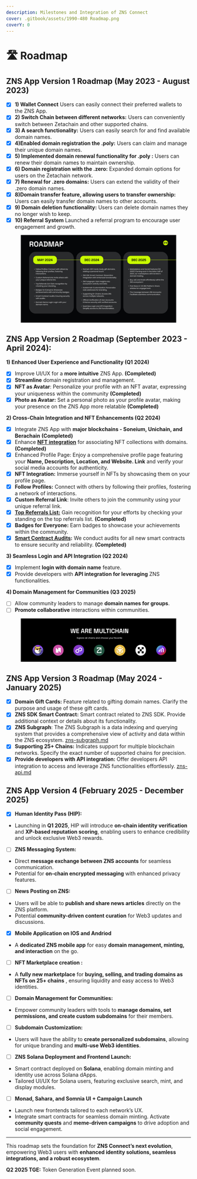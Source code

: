 ```yaml
---
description: Milestones and Integration of ZNS Connect
cover: .gitbook/assets/1990-480 Roadmap.png
coverY: 0
---
```


# 🛣️ Roadmap

## **ZNS App Version 1 Roadmap (May 2023 - August 2023)**

* [x] **1) Wallet Connect**  Users can easily connect their preferred wallets to the ZNS App.
* [x] **2) Switch Chain between different networks:** Users can conveniently switch between Zetachain and other supported chains.
* [x] **3) A search functionality:** Users can easily search for and find available domain names.
* [x] **4)Enabled domain registration the .poly:** Users can claim and manage their unique domain names.
* [x] **5) Implemented domain renewal functionality for .poly :** Users can renew their domain names to maintain ownership.
* [x] **6) Domain registration with the .zero:** Expanded domain options for users on the Zetachain network.
* [x] **7) Renewal for .zero domains:** Users can extend the validity of their .zero domain names.
* [x] **8)Domain transfer feature, allowing users to transfer ownership:** Users can easily transfer domain names to other accounts.
* [x] **9) Domain deletion functionality:** Users can delete domain names they no longer wish to keep.
* [x] **10) Referral System** Launched a referral program to encourage user engagement and growth.

<figure><img src=".gitbook/assets/roadmap ZNS.jpg" alt=""><figcaption></figcaption></figure>

## **ZNS App Version 2 Roadmap (September 2023 - April 2024):**

**1) Enhanced User Experience and Functionality (Q1 2024)**

* [x] Improve UI/UX for a **more intuitive** ZNS App. **(Completed)**
* [x] **Streamline** domain registration and management.
* [x] **NFT as Avatar**: Personalize your profile with an NFT avatar, expressing your uniqueness within the community  **(Completed)**
* [x] **Photo as Avatar:** Set a personal photo as your profile avatar, making your presence on the ZNS App more relatable  **(Completed)**

**2) Cross-Chain Integration and NFT Enhancements (Q2 2024)**

* [x] Integrate ZNS App with **major blockchains - Soneium, Unichain, and Berachain** **(Completed)**
* [x] Enhance [**NFT integration**](https://zpi-api-portal.vercel.app/) for associating NFT collections with domains. **(Completed)**
* [x] Enhanced Profile Page: Enjoy a comprehensive profile page featuring your **Name, Description, Location, and Website. Link** and verify your social media accounts for authenticity.
* [x] **NFT Integration:** Immerse yourself in NFTs by showcasing them on your profile page.
* [x] **Follow Profiles:** Connect with others by following their profiles, fostering a network of interactions.
* [x] **Custom Referral Link**: Invite others to join the community using your unique referral link.
* [x] [**Top Referrals List:**](https://zns.bio/referrals?tab=leaderboard) Gain recognition for your efforts by checking your standing on the top referrals list. **(Completed)**
* [x] **Badges for Everyone:** Earn badges to showcase your achievements within the community.
* [x] [**Smart Contract Audits**](https://docs.znsconnect.io/legal/znsconnect-audit-solidproof)**:** We conduct audits for all new smart contracts to ensure security and reliability. **(Completed)**

**3) Seamless Login and API Integration (Q2 2024)**

* [x] Implement **login with domain name** feature.
* [x] Provide developers with **API integration for leveraging** ZNS functionalities.

**4) Domain Management for Communities (Q3 2025)**

* [ ] Allow community leaders to manage **domain names for groups**.
* [ ] **Promote collaborative** interactions within communities.

<figure><img src=".gitbook/assets/Screenshot 2024-03-14 at 12.42.52.png" alt=""><figcaption></figcaption></figure>

## **ZNS App Version 3 Roadmap (May  2024 - January 2025)**

* [x] **Domain Gift Cards:** Feature related to gifting domain names. Clarify the purpose and usage of these gift cards.
* [x] **ZNS SDK Smart Contract:** Smart contract related to ZNS SDK. Provide additional context or details about its functionality.
* [x] **ZNS Subgraph**: The ZNS Subgraph is a data indexing and querying system that provides a comprehensive view of activity and data within the ZNS ecosystem. [zns-subgraph.md](developer-guide/zns-subgraph.md "mention")
* [x] **Supporting 25+ Chains:** Indicates support for multiple blockchain networks. Specify the exact number of supported chains for precision.
* [x] **Provide developers with API integration:** Offer developers API integration to access and leverage ZNS functionalities effortlessly. [zns-api.md](developer-guide/zns-api.md "mention")

## **ZNS App Version 4  (February  2025 - December 2025)**

* [x] **Human Identity Pass (HIP):**

- &#x20;Launching in **Q1 2025**, HIP will introduce **on-chain identity verification** and **XP-based reputation scoring**, enabling users to enhance credibility and unlock exclusive Web3 rewards.

* [ ] **ZNS Messaging System:**

- Direct **message exchange between ZNS accounts** for seamless communication.
- Potential for **on-chain encrypted messaging** with enhanced privacy features.

* [ ] **News Posting on ZNS:**

- Users will be able to **publish and share news articles** directly on the ZNS platform.
- Potential **community-driven content curation** for Web3 updates and discussions.

* [x] **Mobile Application on IOS and Andriod**

- A **dedicated ZNS mobile app** for easy **domain management, minting, and interaction** on the go.

* [ ] **NFT Marketplace creation :**

- A **fully new  marketplace** for **buying, selling, and trading domains as NFTs on 25+ chains** , ensuring liquidity and easy access to Web3 identities.

* [ ] **Domain Management for Communities:**

- Empower community leaders with tools to **manage domains, set permissions, and create custom subdomains** for their members.

* [ ] **Subdomain Customization:**

- Users will have the ability to **create personalized subdomains**, allowing for unique branding and **multi-use Web3 identities**.

* [ ] **ZNS Solana Deployment and Frontend Launch:**

- Smart contract deployed on **Solana**, enabling domain minting and identity use across Solana dApps.
- Tailored UI/UX for Solana users, featuring exclusive search, mint, and display modules.

* [ ] **Monad, Sahara, and Somnia  UI + Campaign Launch**

- Launch new frontends tailored to each network’s UX.
- Integrate smart contracts for seamless domain minting. Activate **community quests** and **meme-driven campaigns** to drive adoption and social engagement.

***

This roadmap sets the foundation for **ZNS Connect’s next evolution**, empowering Web3 users with **enhanced identity solutions, seamless integrations, and a robust ecosystem**.&#x20;

**Q2 2025 TGE:** Token Generation Event planned soon.&#x20;

